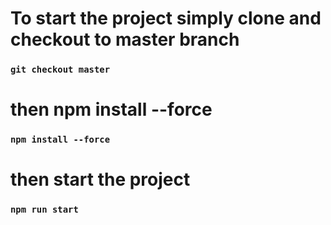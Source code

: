 # To start the project simply clone and checkout to master branch

### `git checkout master`

# then npm install --force


### `npm install --force`


# then start the project

### `npm run start`
